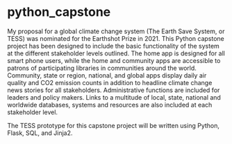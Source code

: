 # python_capstone
My proposal for a global climate change system (The Earth Save System, or TESS) was nominated for the Earthshot Prize in 2021. This Python capstone project has been designed to include the basic functionality of the system at the different stakeholder levels outlined. The home app is designed for all smart phone users, while the home and community apps are accessible to patrons of participating libraries in communities around the world. Community, state or region, national, and global apps display daily air quality and CO2 emission counts in addition to headline climate change news stories for all stakeholders. Administrative functions are included for leaders and policy makers. Links to a multitude of local, state, national and worldwide databases, systems and resources are also included at each stakeholder level.

The TESS prototype for this capstone project will be written using Python, Flask, SQL, and Jinja2.
